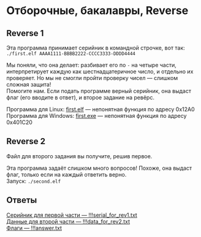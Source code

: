# Отборочные, бакалавры, Reverse

## Reverse 1

Эта программа принимает серийник в командной строчке, вот так:  
`./first.elf AAAA1111-BBBB2222-CCCC3333-DDDD4444`

Мы поняли, что она делает: разбивает его по `-` на четыре части, интерпретирует каждую как шестнадцатеричное число, и отдельно их проверяет. Но мы не смогли пройти проверку чисел — слишком сложная защита!  
Помогите нам. Если подать программе верный серийник, она выдаст флаг (его вводите в ответ), и второе задание на ревёрс.

Программа для Linux: [first.elf](first.elf) — непонятная функция по адресу 0x12A0
Программа для Windows: [first.exe](first.exe) — непонятная функция по адресу 0x401C20


## Reverse 2

Файл для второго задания вы получите, решив первое. 

Эта программа задаёт слишком много вопросов! Похоже, она выдаст флаг, только если на каждый ответить верно.  
Запуск: `./second.elf`


## Ответы
[Серийник для первой части — !!!serial_for_rev1.txt](!!!serial_for_rev1.txt)  
[Данные для второй части — !!!data_for_rev2.txt](!!!data_for_rev2.txt)  
[Флаги — !!!answer.txt](!!!answer.txt)
